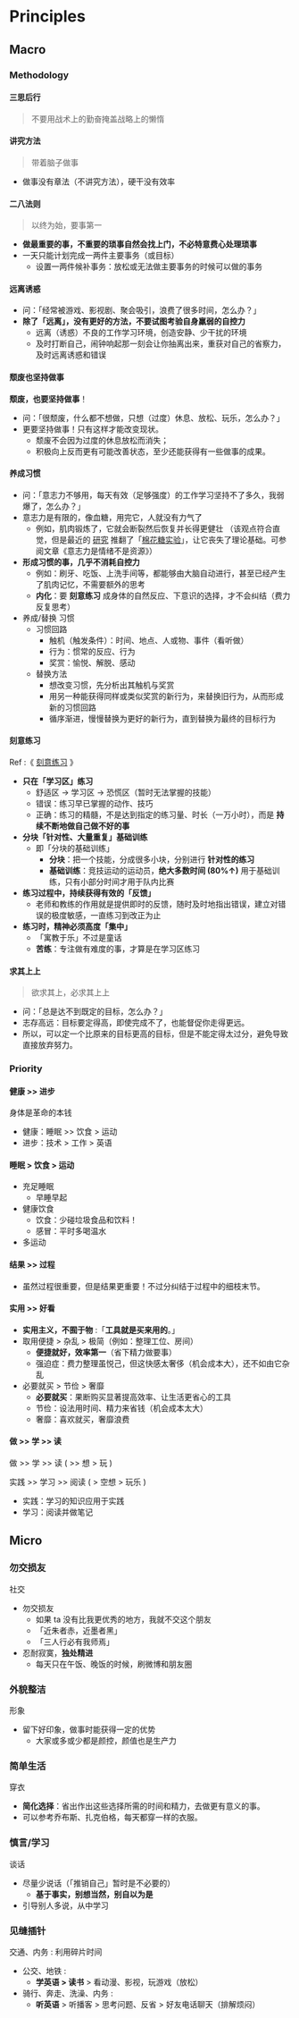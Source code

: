 # Principles

## Macro

### Methodology

#### 三思后行

> 不要用战术上的勤奋掩盖战略上的懒惰

#### 讲究方法

> 带着脑子做事

- 做事没有章法（不讲究方法），硬干没有效率

#### 二八法则

> 以终为始，要事第一

- **做最重要的事，不重要的琐事自然会找上门，不必特意费心处理琐事**
- 一天只能计划完成一两件主要事务（或目标）
    - 设置一两件候补事务：放松或无法做主要事务的时候可以做的事务

#### 远离诱惑

- 问：「经常被游戏、影视剧、聚会吸引，浪费了很多时间，怎么办？」
- **除了「远离」，没有更好的方法，不要试图考验自身羸弱的自控力**
    - 远离（诱惑）不良的工作学习环境，创造安静、少干扰的环境
    - 及时打断自己，闹钟响起那一刻会让你抽离出来，重获对自己的省察力，及时远离诱惑和错误

#### 颓废也坚持做事

**颓废，也要坚持做事**！

- 问：「很颓废，什么都不想做，只想（过度）休息、放松、玩乐，怎么办？」
- 更要坚持做事！只有这样才能改变现状。
    - 颓废不会因为过度的休息放松而消失；
    - 积极向上反而更有可能改善状态，至少还能获得有一些做事的成果。

#### 养成习惯

- 问：「意志力不够用，每天有效（足够强度）的工作学习坚持不了多久，我弱爆了，怎么办？」
- 意志力是有限的，像血糖，用完它，人就没有力气了
    - 例如，肌肉锻炼了，它就会断裂然后恢复并长得更健壮
    （该观点符合直觉，但是最近的 [研究](http://www.nirandfar.com/2016/11/the-way-you-think-about-willpower-is-hurting-you.html) 推翻了「[棉花糖实验](https://zh.wikipedia.org/wiki/%E6%A3%89%E8%8A%B1%E7%B3%96%E5%AE%9E%E9%AA%8C)」，让它丧失了理论基础。可参阅文章《意志力是情绪不是资源》）
- **形成习惯的事，几乎不消耗自控力**
    - 例如：刷牙、吃饭、上洗手间等，都能够由大脑自动进行，甚至已经产生了肌肉记忆，不需要额外的思考
    - **内化**：要 **刻意练习** 成身体的自然反应、下意识的选择，才不会纠结（费力反复思考）
- 养成/替换 习惯
    - 习惯回路
        - 触机（触发条件）：时间、地点、人或物、事件（看听做）
        - 行为：惯常的反应、行为
        - 奖赏：愉悦、解脱、感动
    - 替换方法
        - 想改变习惯，先分析出其触机与奖赏
        - 用另一种能获得同样或类似奖赏的新行为，来替换旧行为，从而形成新的习惯回路
        - 循序渐进，慢慢替换为更好的新行为，直到替换为最终的目标行为

#### 刻意练习

Ref :《 [刻意练习](http://www.geekonomics10000.com/519) 》

- **只在「学习区」练习**
    - 舒适区 → 学习区 → 恐慌区（暂时无法掌握的技能）
    - 错误：练习早已掌握的动作、技巧
    - 正确：练习的精髓，不是达到指定的练习量、时长（一万小时），而是 **持续不断地做自己做不好的事**
- **分块「针对性、大量重复」基础训练**
    - 即「分块的基础训练」
        - **分块**：把一个技能，分成很多小块，分别进行 **针对性的练习**
        - **基础训练**：竞技运动的运动员，**绝大多数时间 (80%↑)** 用于基础训练，只有小部分时间才用于队内比赛
- **练习过程中，持续获得有效的「反馈」**
    - 老师和教练的作用就是提供即时的反馈，随时及时地指出错误，建立对错误的极度敏感，一直练习到改正为止
- **练习时，精神必须高度「集中」**
    - 「寓教于乐」不过是童话
    - **苦练**：专注做有难度的事，才算是在学习区练习

#### 求其上上

> 欲求其上，必求其上上

- 问：「总是达不到既定的目标，怎么办？」
- 志存高远：目标要定得高，即使完成不了，也能督促你走得更远。
- 所以，可以定一个比原来的目标更高的目标，但是不能定得太过分，避免导致直接放弃努力。

### Priority

#### 健康 >> 进步

身体是革命的本钱

- 健康：睡眠 >> 饮食 > 运动
- 进步：技术 > 工作 > 英语

#### 睡眠 > 饮食 > 运动

- 充足睡眠
    - 早睡早起
- 健康饮食
    - 饮食：少碰垃圾食品和饮料！
    - 感冒：平时多喝温水
- 多运动

#### 结果 >> 过程

- 虽然过程很重要，但是结果更重要！不过分纠结于过程中的细枝末节。

#### 实用 >> 好看

- **实用主义，不囿于物** :「**工具就是买来用的**。」
- 取用便捷 > 杂乱 > 极简（例如：整理工位、房间）
    - **便捷就好，效率第一**（省下精力做要事）
    - 强迫症：费力整理虽悦己，但这快感太奢侈（机会成本大），还不如由它杂乱
- 必要就买 > 节俭 > 奢靡
    - **必要就买**：果断购买显著提高效率、让生活更省心的工具
    - 节俭：设法用时间、精力来省钱（机会成本太大）
    - 奢靡：喜欢就买，奢靡浪费

#### 做 >> 学 >> 读

做 >> 学 >> 读 ( >> 想 > 玩 )

实践 >> 学习 >> 阅读 ( > 空想 > 玩乐 )

- 实践：学习的知识应用于实践
- 学习：阅读并做笔记

## Micro

### 勿交损友

社交

- 勿交损友
    - 如果 ta 没有比我更优秀的地方，我就不交这个朋友
    - 「近朱者赤，近墨者黑」
    - 「三人行必有我师焉」
- 忍耐寂寞，**独处精进**
    - 每天只在午饭、晚饭的时候，刷微博和朋友圈

### 外貌整洁

形象

- 留下好印象，做事时能获得一定的优势
    - 大家或多或少都是颜控，颜值也是生产力

### 简单生活

穿衣

- **简化选择**：省出作出这些选择所需的时间和精力，去做更有意义的事。
- 可以参考乔布斯、扎克伯格，每天都穿一样的衣服。

### 慎言/学习

谈话

- 尽量少说话（「推销自己」暂时是不必要的）
    - **基于事实，别想当然，别自以为是**
- 引导别人多说，从中学习

### 见缝插针

交通、内务 : 利用碎片时间

- 公交、地铁 :
    - **学英语 > 读书** > 看动漫、影视，玩游戏（放松）
- 骑行、奔走、洗澡、内务 :
    - **听英语** > 听播客 > 思考问题、反省 > 好友电话聊天（排解烦闷）
